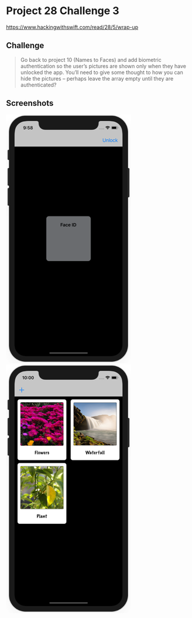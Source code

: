 # Project 28 Challenge 3

https://www.hackingwithswift.com/read/28/5/wrap-up

## Challenge

>Go back to project 10 (Names to Faces) and add biometric authentication so the user’s pictures are shown only when they have unlocked the app. You’ll need to give some thought to how you can hide the pictures – perhaps leave the array empty until they are authenticated?

## Screenshots

![screenshot1](screenshots/screen01.png)
![screenshot2](screenshots/screen02.png)
